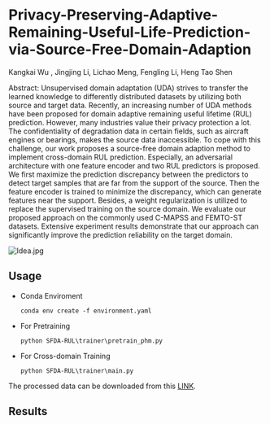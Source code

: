 # Privacy-Preserving-Adaptive-Remaining-Useful-Life-Prediction-via-Source-Free-Domain-Adaption
Kangkai Wu , Jingjing Li, Lichao Meng, Fengling Li, Heng Tao Shen

Abstract: Unsupervised domain adaptation (UDA) strives to transfer the learned knowledge to differently distributed datasets by utilizing both source and target data. Recently, an increasing number of UDA methods have been proposed for domain adaptive remaining useful lifetime (RUL) prediction. However, many industries value their privacy protection a lot. The confidentiality of degradation data in certain fields, such as aircraft engines or bearings, makes the source data inaccessible. To cope with this challenge, our work proposes a source-free domain adaption method to implement cross-domain RUL prediction. Especially, an adversarial architecture with one feature encoder and two RUL predictors is proposed. We first maximize the prediction discrepancy between the predictors to detect target samples that are far from the support of the source. Then the feature encoder is trained to minimize the discrepancy, which can generate features near the support. Besides, a weight regularization is utilized to replace the supervised training on the source domain. We evaluate our proposed approach on the commonly used C-MAPSS and FEMTO-ST datasets. Extensive experiment results demonstrate that our approach can significantly improve the prediction reliability on the target domain.

![Idea.jpg](file:///D:/SFDA-RUL/Snipaste_2023-09-21_19-52-56.jpg)

## Usage

* Conda Enviroment

    `conda env create -f environment.yaml`

* For Pretraining

    `python SFDA-RUL\trainer\pretrain_phm.py`

* For Cross-domain Training

    `python SFDA-RUL\trainer\main.py`

The processed data can be downloaded from this [LINK](https://drive.google.com/drive/folders/12vxOBouxJlrdfDTa0jCCTb5MQ6ccZ-2O?usp=sharing).

## Results

